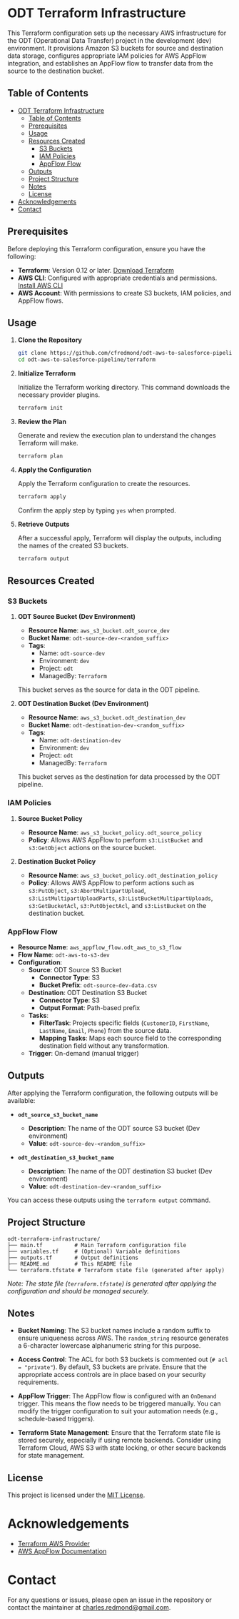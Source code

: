 # ODT Terraform Infrastructure

This Terraform configuration sets up the necessary AWS infrastructure for the ODT (Operational Data Transfer) project in the development (dev) environment. It provisions Amazon S3 buckets for source and destination data storage, configures appropriate IAM policies for AWS AppFlow integration, and establishes an AppFlow flow to transfer data from the source to the destination bucket.

## Table of Contents

- [ODT Terraform Infrastructure](#odt-terraform-infrastructure)
  - [Table of Contents](#table-of-contents)
  - [Prerequisites](#prerequisites)
  - [Usage](#usage)
  - [Resources Created](#resources-created)
    - [S3 Buckets](#s3-buckets)
    - [IAM Policies](#iam-policies)
    - [AppFlow Flow](#appflow-flow)
  - [Outputs](#outputs)
  - [Project Structure](#project-structure)
  - [Notes](#notes)
  - [License](#license)
- [Acknowledgements](#acknowledgements)
- [Contact](#contact)

## Prerequisites

Before deploying this Terraform configuration, ensure you have the following:

- **Terraform**: Version 0.12 or later. [Download Terraform](https://www.terraform.io/downloads.html)
- **AWS CLI**: Configured with appropriate credentials and permissions. [Install AWS CLI](https://aws.amazon.com/cli/)
- **AWS Account**: With permissions to create S3 buckets, IAM policies, and AppFlow flows.

## Usage

1. **Clone the Repository**

   ```bash
   git clone https://github.com/cfredmond/odt-aws-to-salesforce-pipeline.git
   cd odt-aws-to-salesforce-pipeline/terraform
   ```

2. **Initialize Terraform**

   Initialize the Terraform working directory. This command downloads the necessary provider plugins.

   ```bash
   terraform init
   ```

3. **Review the Plan**

   Generate and review the execution plan to understand the changes Terraform will make.

   ```bash
   terraform plan
   ```

4. **Apply the Configuration**

   Apply the Terraform configuration to create the resources.

   ```bash
   terraform apply
   ```

   Confirm the apply step by typing `yes` when prompted.

5. **Retrieve Outputs**

   After a successful apply, Terraform will display the outputs, including the names of the created S3 buckets.

   ```bash
   terraform output
   ```

## Resources Created

### S3 Buckets

1. **ODT Source Bucket (Dev Environment)**

   - **Resource Name**: `aws_s3_bucket.odt_source_dev`
   - **Bucket Name**: `odt-source-dev-<random_suffix>`
   - **Tags**:
     - Name: `odt-source-dev`
     - Environment: `dev`
     - Project: `odt`
     - ManagedBy: `Terraform`

   This bucket serves as the source for data in the ODT pipeline.

2. **ODT Destination Bucket (Dev Environment)**

   - **Resource Name**: `aws_s3_bucket.odt_destination_dev`
   - **Bucket Name**: `odt-destination-dev-<random_suffix>`
   - **Tags**:
     - Name: `odt-destination-dev`
     - Environment: `dev`
     - Project: `odt`
     - ManagedBy: `Terraform`

   This bucket serves as the destination for data processed by the ODT pipeline.

### IAM Policies

1. **Source Bucket Policy**

   - **Resource Name**: `aws_s3_bucket_policy.odt_source_policy`
   - **Policy**: Allows AWS AppFlow to perform `s3:ListBucket` and `s3:GetObject` actions on the source bucket.

2. **Destination Bucket Policy**

   - **Resource Name**: `aws_s3_bucket_policy.odt_destination_policy`
   - **Policy**: Allows AWS AppFlow to perform actions such as `s3:PutObject`, `s3:AbortMultipartUpload`, `s3:ListMultipartUploadParts`, `s3:ListBucketMultipartUploads`, `s3:GetBucketAcl`, `s3:PutObjectAcl`, and `s3:ListBucket` on the destination bucket.

### AppFlow Flow

- **Resource Name**: `aws_appflow_flow.odt_aws_to_s3_flow`
- **Flow Name**: `odt-aws-to-s3-dev`
- **Configuration**:
  - **Source**: ODT Source S3 Bucket
    - **Connector Type**: S3
    - **Bucket Prefix**: `odt-source-dev-data.csv`
  - **Destination**: ODT Destination S3 Bucket
    - **Connector Type**: S3
    - **Output Format**: Path-based prefix
  - **Tasks**:
    - **FilterTask**: Projects specific fields (`CustomerID`, `FirstName`, `LastName`, `Email`, `Phone`) from the source data.
    - **Mapping Tasks**: Maps each source field to the corresponding destination field without any transformation.
  - **Trigger**: On-demand (manual trigger)

## Outputs

After applying the Terraform configuration, the following outputs will be available:

- **`odt_source_s3_bucket_name`**
  - **Description**: The name of the ODT source S3 bucket (Dev environment)
  - **Value**: `odt-source-dev-<random_suffix>`

- **`odt_destination_s3_bucket_name`**
  - **Description**: The name of the ODT destination S3 bucket (Dev environment)
  - **Value**: `odt-destination-dev-<random_suffix>`

You can access these outputs using the `terraform output` command.

## Project Structure

```
odt-terraform-infrastructure/
├── main.tf          # Main Terraform configuration file
├── variables.tf     # (Optional) Variable definitions
├── outputs.tf       # Output definitions
├── README.md        # This README file
└── terraform.tfstate # Terraform state file (generated after apply)
```

*Note: The state file (`terraform.tfstate`) is generated after applying the configuration and should be managed securely.*

## Notes

- **Bucket Naming**: The S3 bucket names include a random suffix to ensure uniqueness across AWS. The `random_string` resource generates a 6-character lowercase alphanumeric string for this purpose.

- **Access Control**: The ACL for both S3 buckets is commented out (`# acl = "private"`). By default, S3 buckets are private. Ensure that the appropriate access controls are in place based on your security requirements.

- **AppFlow Trigger**: The AppFlow flow is configured with an `OnDemand` trigger. This means the flow needs to be triggered manually. You can modify the trigger configuration to suit your automation needs (e.g., schedule-based triggers).

- **Terraform State Management**: Ensure that the Terraform state file is stored securely, especially if using remote backends. Consider using Terraform Cloud, AWS S3 with state locking, or other secure backends for state management.

## License

This project is licensed under the [MIT License](LICENSE).

# Acknowledgements

- [Terraform AWS Provider](https://registry.terraform.io/providers/hashicorp/aws/latest/docs)
- [AWS AppFlow Documentation](https://docs.aws.amazon.com/appflow/index.html)

# Contact

For any questions or issues, please open an issue in the repository or contact the maintainer at [charles.redmond@gmail.com](mailto:charles.redmond@gmail.com).